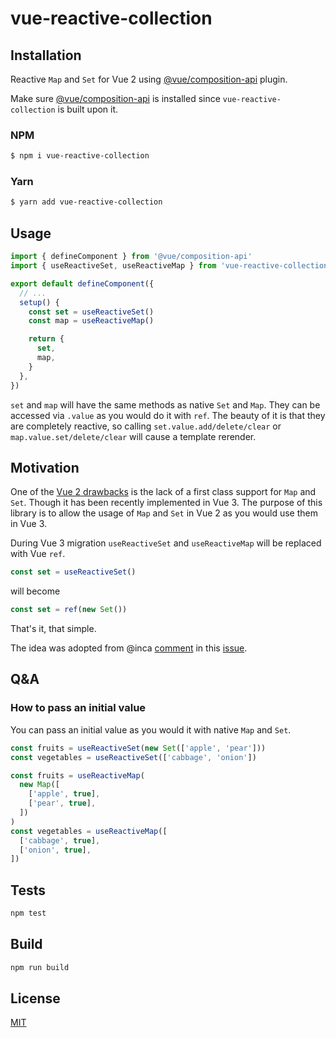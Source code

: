 # vue-reactive-collection

## Installation

Reactive `Map` and `Set` for Vue 2 using [@vue/composition-api](https://github.com/vuejs/composition-api) plugin.

Make sure [@vue/composition-api](https://github.com/vuejs/composition-api) is installed since `vue-reactive-collection` is built upon it.

### NPM

```bash
$ npm i vue-reactive-collection
```

### Yarn

```bash
$ yarn add vue-reactive-collection
```

## Usage

```ts
import { defineComponent } from '@vue/composition-api'
import { useReactiveSet, useReactiveMap } from 'vue-reactive-collection'

export default defineComponent({
  // ...
  setup() {
    const set = useReactiveSet()
    const map = useReactiveMap()

    return {
      set,
      map,
    }
  },
})
```

`set` and `map` will have the same methods as native `Set` and `Map`. They can be accessed via `.value` as you would do it with `ref`. The beauty of it is that they are completely reactive, so calling `set.value.add/delete/clear` or `map.value.set/delete/clear` will cause a template rerender.

## Motivation

One of the [Vue 2 drawbacks](https://github.com/vuejs/vue/issues/2410) is the lack of a first class support for `Map` and `Set`. Though it has been recently implemented in Vue 3. The purpose of this library is to allow the usage of `Map` and `Set` in Vue 2 as you would use them in Vue 3.

During Vue 3 migration `useReactiveSet` and `useReactiveMap` will be replaced with Vue `ref`.

```ts
const set = useReactiveSet()
```

will become

```ts
const set = ref(new Set())
```

That's it, that simple.

The idea was adopted from @inca [comment](https://github.com/vuejs/vue/issues/2410#issuecomment-318487855) in this [issue](https://github.com/vuejs/vue/issues/2410).

## Q&A

### How to pass an initial value

You can pass an initial value as you would it with native `Map` and `Set`.

```ts
const fruits = useReactiveSet(new Set(['apple', 'pear']))
const vegetables = useReactiveSet(['cabbage', 'onion'])
```

```ts
const fruits = useReactiveMap(
  new Map([
    ['apple', true],
    ['pear', true],
  ])
)
const vegetables = useReactiveMap([
  ['cabbage', true],
  ['onion', true],
])
```

## Tests

```bash
npm test
```

## Build

```bash
npm run build
```

## License

[MIT](http://opensource.org/licenses/MIT)
